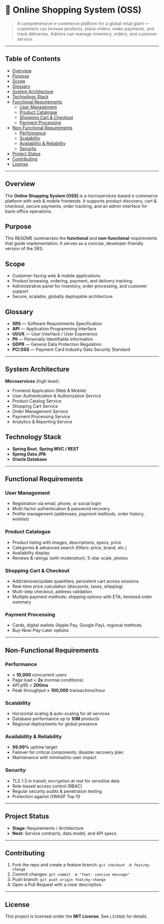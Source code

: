 # 🛒 Online Shopping System (OSS)

> A comprehensive e-commerce platform for a global retail giant — customers can browse products, place orders, make payments, and track deliveries. Admins can manage inventory, orders, and customer service.

---

## Table of Contents
- [Overview](#overview)
- [Purpose](#purpose)
- [Scope](#scope)
- [Glossary](#glossary)
- [System Architecture](#system-architecture)
- [Technology Stack](#technology-stack)
- [Functional Requirements](#functional-requirements)
  - [User Management](#user-management)
  - [Product Catalogue](#product-catalogue)
  - [Shopping Cart & Checkout](#shopping-cart--checkout)
  - [Payment Processing](#payment-processing)
- [Non-Functional Requirements](#non-functional-requirements)
  - [Performance](#performance)
  - [Scalability](#scalability)
  - [Availability & Reliability](#availability--reliability)
  - [Security](#security)
- [Project Status](#project-status)
- [Contributing](#contributing)
- [License](#license)

---

## Overview
The **Online Shopping System (OSS)** is a microservices-based e-commerce platform with web & mobile frontends. It supports product discovery, cart & checkout, secure payments, order tracking, and an admin interface for back-office operations.

## Purpose
This README summarizes the **functional** and **non-functional** requirements that guide implementation. It serves as a concise, developer-friendly version of the SRS.

## Scope
- Customer-facing web & mobile applications  
- Product browsing, ordering, payment, and delivery tracking  
- Administrative panel for inventory, order processing, and customer support  
- Secure, scalable, globally deployable architecture

## Glossary
- **SRS** — Software Requirements Specification  
- **API** — Application Programming Interface  
- **UI/UX** — User Interface / User Experience  
- **PII** — Personally Identifiable Information  
- **GDPR** — General Data Protection Regulation  
- **PCI DSS** — Payment Card Industry Data Security Standard

---

## System Architecture
**Microservices** (high level):
- Frontend Application (Web & Mobile)
- User Authentication & Authorization Service
- Product Catalog Service
- Shopping Cart Service
- Order Management Service
- Payment Processing Service
- Analytics & Reporting Service

## Technology Stack
- **Spring Boot**, **Spring MVC / REST**
- **Spring Data JPA**
- **Oracle Database**

---

## Functional Requirements

### User Management
- Registration via email, phone, or social login  
- Multi-factor authentication & password recovery  
- Profile management (addresses, payment methods, order history, wishlist)

### Product Catalogue
- Product listing with images, descriptions, specs, price  
- Categories & advanced search (filters: price, brand, etc.)  
- Availability display  
- Reviews & ratings (with moderation), 5-star scale, photos

### Shopping Cart & Checkout
- Add/remove/update quantities; persistent cart across sessions  
- Real-time price calculation (discounts, taxes, shipping)  
- Multi-step checkout, address validation  
- Multiple payment methods; shipping options with ETA; itemized order summary

### Payment Processing
- Cards, digital wallets (Apple Pay, Google Pay), regional methods  
- Buy-Now-Pay-Later options

---

## Non-Functional Requirements

### Performance
- ≥ **10,000** concurrent users  
- Page load < **2s** (normal conditions)  
- API p95 < **200ms**  
- Peak throughput ≥ **100,000** transactions/hour

### Scalability
- Horizontal scaling & auto-scaling for all services  
- Database performance up to **10M** products  
- Regional deployments for global presence

### Availability & Reliability
- **99.99%** uptime target  
- Failover for critical components; disaster recovery plan  
- Maintenance with minimal/no user impact

### Security
- TLS 1.3 in transit; encryption at rest for sensitive data  
- Role-based access control (RBAC)  
- Regular security audits & penetration testing  
- Protection against OWASP Top 10

---

## Project Status
- **Stage:** Requirements / Architecture  
- **Next:** Service contracts, data model, and API specs

---

## Contributing
1. Fork the repo and create a feature branch: `git checkout -b feat/my-change`  
2. Commit changes: `git commit -m "feat: concise message"`  
3. Push branch: `git push origin feat/my-change`  
4. Open a Pull Request with a clear description.

---

## License
This project is licensed under the **MIT License**. See `LICENSE` for details.
